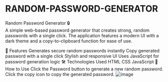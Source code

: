 # RANDOM-PASSWORD-GENERATOR
Random Password Generator 🔒 <br>
A simple web-based password generator that creates strong, random passwords with a single click. The application features a modern UI with a dark theme and a copy-to-clipboard function for ease of use.

🚀 Features
Generates secure random passwords instantly
Copy generated password with a single click
Stylish and responsive UI
Uses JavaScript for password generation logic
🛠️ Technologies Used
HTML
CSS
JavaScript
📌 How to Use
Click the Password button to generate a new random password.
Click the copy icon to copy the generated password.
![image](https://github.com/user-attachments/assets/2620fc73-472f-40e6-b9c5-fc7e207a9fa9)
